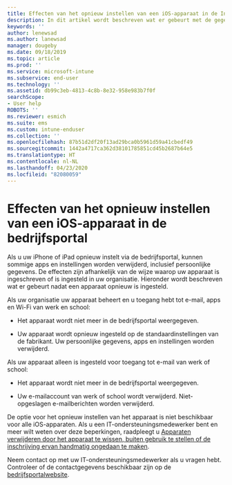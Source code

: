 ```yaml
---
title: Effecten van het opnieuw instellen van een iOS-apparaat in de Intune-bedrijfsportal | Microsoft Docs
description: In dit artikel wordt beschreven wat er gebeurt met de gegevens op uw iOS-apparaat nadat u dit opnieuw hebt ingesteld in de Intune-bedrijfsportal.
keywords: ''
author: lenewsad
ms.author: lanewsad
manager: dougeby
ms.date: 09/18/2019
ms.topic: article
ms.prod: ''
ms.service: microsoft-intune
ms.subservice: end-user
ms.technology: ''
ms.assetid: db99c3eb-4813-4c8b-8e32-958e983b7f0f
searchScope:
- User help
ROBOTS: ''
ms.reviewer: esmich
ms.suite: ems
ms.custom: intune-enduser
ms.collection: ''
ms.openlocfilehash: 87b51d2df20f13ad29bca0b5961d59a41cbedf49
ms.sourcegitcommit: 1442a4717ca362d38101785851cd45b2687b64e5
ms.translationtype: HT
ms.contentlocale: nl-NL
ms.lasthandoff: 04/23/2020
ms.locfileid: "82080059"
---
```

# <a name="effects-of-company-portal-ios-device-reset"></a>Effecten van het opnieuw instellen van een iOS-apparaat in de bedrijfsportal 

Als u uw iPhone of iPad opnieuw instelt via de bedrijfsportal, kunnen sommige apps en instellingen worden verwijderd, inclusief persoonlijke gegevens. De effecten zijn afhankelijk van de wijze waarop uw apparaat is ingeschreven of is ingesteld in uw organisatie. Hieronder wordt beschreven wat er gebeurt nadat een apparaat opnieuw is ingesteld.  

Als uw organisatie uw apparaat beheert en u toegang hebt tot e-mail, apps en Wi-Fi van werk en school:

- Het apparaat wordt niet meer in de bedrijfsportal weergegeven.  

- Uw apparaat wordt opnieuw ingesteld op de standaardinstellingen van de fabrikant. Uw persoonlijke gegevens, apps en instellingen worden verwijderd.

Als uw apparaat alleen is ingesteld voor toegang tot e-mail van werk of school:

- Het apparaat wordt niet meer in de bedrijfsportal weergegeven.  

- Uw e-mailaccount van werk of school wordt verwijderd. Niet-opgeslagen e-mailberichten worden verwijderd.   

De optie voor het opnieuw instellen van het apparaat is niet beschikbaar voor alle iOS-apparaten. Als u een IT-ondersteuningsmedewerker bent en meer wilt weten over deze beperkingen, raadpleegt u [Apparaten verwijderen door het apparaat te wissen, buiten gebruik te stellen of de inschrijving ervan handmatig ongedaan te maken](https://docs.microsoft.com/intune/devices-wipe).  

Neem contact op met uw IT-ondersteuningsmedewerker als u vragen hebt. Controleer of de contactgegevens beschikbaar zijn op de [bedrijfsportalwebsite](https://go.microsoft.com/fwlink/?linkid=2010980).
